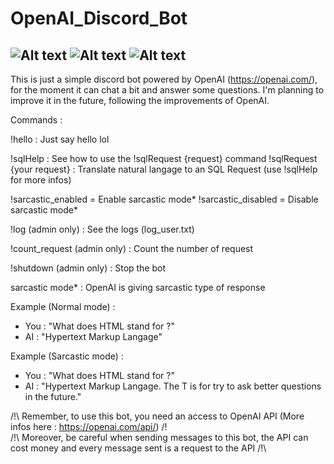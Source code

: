 # OpenAI_Discord_Bot

![Alt text](https://img.shields.io/badge/Python-3776AB.svg?style=for-the-badge&logo=Python&logoColor=white)
![Alt text](https://img.shields.io/badge/Discord-5865F2.svg?style=for-the-badge&logo=Discord&logoColor=white)
![Alt text](https://img.shields.io/badge/ChatBot-FFD000.svg?style=for-the-badge&logo=ChatBot&logoColor=black)
-------------------------------------------------------------------------------------------------------------------------------

This is just a simple discord bot powered by OpenAI (https://openai.com/), for the moment it can chat a bit and answer some questions.
I'm planning to improve it in the future, following the improvements of OpenAI.

Commands : 

!hello : Just say hello lol

!sqlHelp : See how to use the !sqlRequest {request}  command
!sqlRequest {your request} : Translate natural langage to an SQL Request (use !sqlHelp for more infos)

!sarcastic_enabled = Enable sarcastic mode*
!sarcastic_disabled = Disable sarcastic mode*

!log (admin only) : See the logs (log_user.txt)

!count_request (admin only) : Count the number of request

!shutdown (admin only) : Stop the bot


sarcastic mode* : OpenAI is giving sarcastic type of response 

Example (Normal mode) : 
- You : "What  does HTML stand for ?"
- AI : "Hypertext Markup Langage"

Example (Sarcastic mode) :
- You : "What does HTML stand for ?"
- AI :  "Hypertext Markup Langage. The T is for try to ask better questions in the future."


/!\ Remember, to use this bot, you need an access to OpenAI API (More infos here : https://openai.com/api/) /!\
/!\ Moreover, be careful when sending messages to this bot, the API can cost money and every message sent is a request to the API /!\
